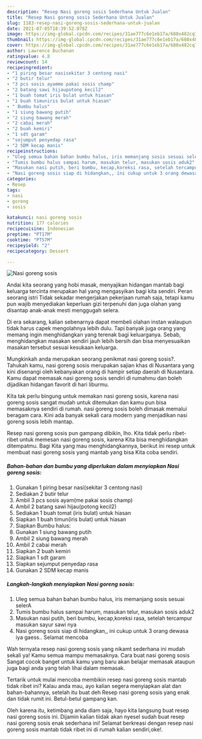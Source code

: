 ```yaml
---
description: "Resep Nasi goreng sosis Sederhana Untuk Jualan"
title: "Resep Nasi goreng sosis Sederhana Untuk Jualan"
slug: 1183-resep-nasi-goreng-sosis-sederhana-untuk-jualan
date: 2021-07-05T18:39:52.078Z
image: https://img-global.cpcdn.com/recipes/31ae777c6e1eb17a/680x482cq70/nasi-goreng-sosis-foto-resep-utama.jpg
thumbnail: https://img-global.cpcdn.com/recipes/31ae777c6e1eb17a/680x482cq70/nasi-goreng-sosis-foto-resep-utama.jpg
cover: https://img-global.cpcdn.com/recipes/31ae777c6e1eb17a/680x482cq70/nasi-goreng-sosis-foto-resep-utama.jpg
author: Lawrence Buchanan
ratingvalue: 4.8
reviewcount: 14
recipeingredient:
- "1 piring besar nasisekitar 3 centong nasi"
- "2 butir telur"
- "3 pcs sosis ayamme pakai sosis champ"
- "2 batang sawi hijaupotong kecil2"
- "1 buah tomat iris bulat untuk hiasan"
- "1 buah timuniris bulat untuk hiasan"
- " Bumbu halus"
- "1 siung bawang putih"
- "2 siung bawang merah"
- "2 cabai merah"
- "2 buah kemiri"
- "1 sdt garam"
- "sejumput penyedap rasa"
- "2 SDM kecap manis"
recipeinstructions:
- "Uleg semua bahan bahan bumbu halus, iris memanjang sosis sesuai selerA"
- "Tumis bumbu halus sampai harum, masukan telur, masukan sosis aduk2"
- "Masukan nasi putih, beri bumbu, kecap,koreksi rasa, setelah tercampur masukan sayur sawi nya"
- "Nasi goreng sosis siap di hidangkan,, ini cukup untuk 3 orang dewasa iya gaess.. Selamat mencoba"
categories:
- Resep
tags:
- nasi
- goreng
- sosis

katakunci: nasi goreng sosis 
nutrition: 177 calories
recipecuisine: Indonesian
preptime: "PT17M"
cooktime: "PT57M"
recipeyield: "2"
recipecategory: Dessert

---
```



![Nasi goreng sosis](https://img-global.cpcdn.com/recipes/31ae777c6e1eb17a/680x482cq70/nasi-goreng-sosis-foto-resep-utama.jpg)

Andai kita seorang yang hobi masak, menyajikan hidangan mantab bagi keluarga tercinta merupakan hal yang mengasyikan bagi kita sendiri. Peran seorang istri Tidak sekadar mengerjakan pekerjaan rumah saja, tetapi kamu pun wajib menyediakan keperluan gizi terpenuhi dan juga olahan yang disantap anak-anak mesti menggugah selera.

Di era  sekarang, kalian sebenarnya dapat membeli olahan instan walaupun tidak harus capek mengolahnya lebih dulu. Tapi banyak juga orang yang memang ingin menghidangkan yang terenak bagi keluarganya. Sebab, menghidangkan masakan sendiri jauh lebih bersih dan bisa menyesuaikan masakan tersebut sesuai kesukaan keluarga. 



Mungkinkah anda merupakan seorang penikmat nasi goreng sosis?. Tahukah kamu, nasi goreng sosis merupakan sajian khas di Nusantara yang kini disenangi oleh kebanyakan orang di hampir setiap daerah di Nusantara. Kamu dapat memasak nasi goreng sosis sendiri di rumahmu dan boleh dijadikan hidangan favorit di hari liburmu.

Kita tak perlu bingung untuk memakan nasi goreng sosis, karena nasi goreng sosis sangat mudah untuk ditemukan dan kamu pun bisa memasaknya sendiri di rumah. nasi goreng sosis boleh dimasak memalui beragam cara. Kini ada banyak sekali cara modern yang menjadikan nasi goreng sosis lebih mantap.

Resep nasi goreng sosis pun gampang dibikin, lho. Kita tidak perlu ribet-ribet untuk memesan nasi goreng sosis, karena Kita bisa menghidangkan ditempatmu. Bagi Kita yang mau menghidangkannya, berikut ini resep untuk membuat nasi goreng sosis yang mantab yang bisa Kita coba sendiri.

<!--inarticleads1-->

##### Bahan-bahan dan bumbu yang diperlukan dalam menyiapkan Nasi goreng sosis:

1. Gunakan 1 piring besar nasi(sekitar 3 centong nasi)
1. Sediakan 2 butir telur
1. Ambil 3 pcs sosis ayam(me pakai sosis champ)
1. Ambil 2 batang sawi hijau(potong kecil2)
1. Sediakan 1 buah tomat (iris bulat) untuk hiasan
1. Siapkan 1 buah timun(iris bulat) untuk hiasan
1. Siapkan  Bumbu halus:
1. Gunakan 1 siung bawang putih
1. Ambil 2 siung bawang merah
1. Ambil 2 cabai merah
1. Siapkan 2 buah kemiri
1. Siapkan 1 sdt garam
1. Siapkan sejumput penyedap rasa
1. Gunakan 2 SDM kecap manis




<!--inarticleads2-->

##### Langkah-langkah menyiapkan Nasi goreng sosis:

1. Uleg semua bahan bahan bumbu halus, iris memanjang sosis sesuai selerA
1. Tumis bumbu halus sampai harum, masukan telur, masukan sosis aduk2
1. Masukan nasi putih, beri bumbu, kecap,koreksi rasa, setelah tercampur masukan sayur sawi nya
1. Nasi goreng sosis siap di hidangkan,, ini cukup untuk 3 orang dewasa iya gaess.. Selamat mencoba




Wah ternyata resep nasi goreng sosis yang nikamt sederhana ini mudah sekali ya! Kamu semua mampu memasaknya. Cara buat nasi goreng sosis Sangat cocok banget untuk kamu yang baru akan belajar memasak ataupun juga bagi anda yang telah lihai dalam memasak.

Tertarik untuk mulai mencoba membikin resep nasi goreng sosis mantab tidak ribet ini? Kalau anda mau, ayo kalian segera menyiapkan alat dan bahan-bahannya, setelah itu buat deh Resep nasi goreng sosis yang enak dan tidak rumit ini. Betul-betul gampang kan. 

Oleh karena itu, ketimbang anda diam saja, hayo kita langsung buat resep nasi goreng sosis ini. Dijamin kalian tiidak akan nyesel sudah buat resep nasi goreng sosis enak sederhana ini! Selamat berkreasi dengan resep nasi goreng sosis mantab tidak ribet ini di rumah kalian sendiri,oke!.

